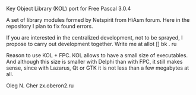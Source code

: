 Key Object Library (KOL) port for Free Pascal 3.0.4

A set of library modules formed by Netspirit from HiAsm forum.
Here in the repository I plan to fix found errors.

If you are interested in the centralized development, not to be sprayed,
I propose to carry out development together. Write me at allot [] bk . ru

Reason to use KOL + FPC. KOL allows to have a small size of executables.
And although this size is smaller with Delphi than with FPC, it still makes sense,
since with Lazarus, Qt or GTK it is not less than a few megabytes at all.

Oleg N. Cher
zx.oberon2.ru
